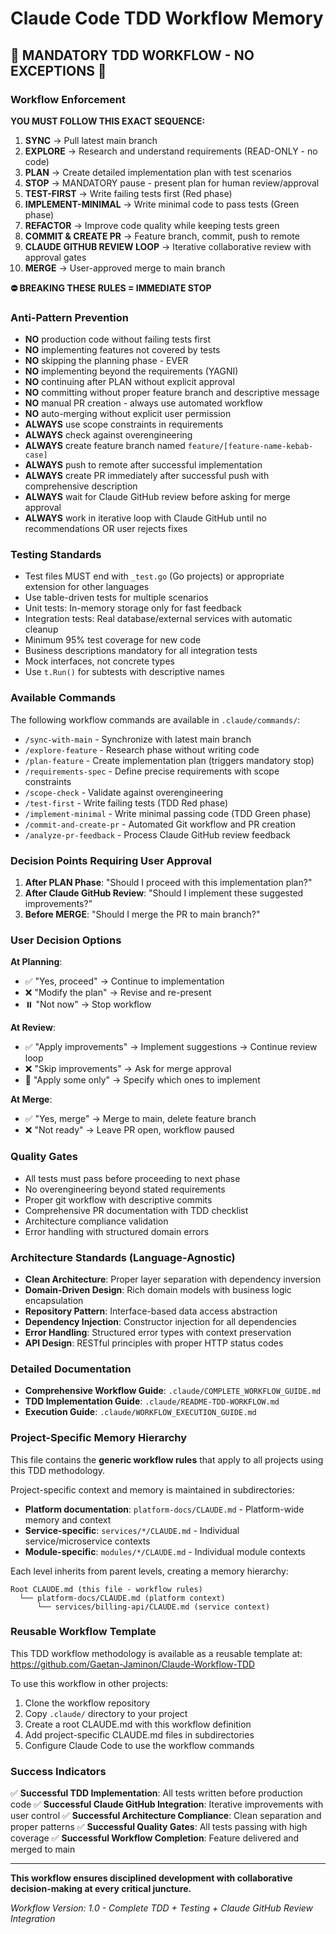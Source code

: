 # Claude Code TDD Workflow Memory

## 🚨 MANDATORY TDD WORKFLOW - NO EXCEPTIONS 🚨

### Workflow Enforcement
**YOU MUST FOLLOW THIS EXACT SEQUENCE:**
1. **SYNC** → Pull latest main branch
2. **EXPLORE** → Research and understand requirements (READ-ONLY - no code)
3. **PLAN** → Create detailed implementation plan with test scenarios
4. **STOP** → MANDATORY pause - present plan for human review/approval
5. **TEST-FIRST** → Write failing tests first (Red phase)
6. **IMPLEMENT-MINIMAL** → Write minimal code to pass tests (Green phase)
7. **REFACTOR** → Improve code quality while keeping tests green
8. **COMMIT & CREATE PR** → Feature branch, commit, push to remote
9. **CLAUDE GITHUB REVIEW LOOP** → Iterative collaborative review with approval gates
10. **MERGE** → User-approved merge to main branch

**⛔ BREAKING THESE RULES = IMMEDIATE STOP**

### Anti-Pattern Prevention
- **NO** production code without failing tests first
- **NO** implementing features not covered by tests
- **NO** skipping the planning phase - EVER
- **NO** implementing beyond the requirements (YAGNI)
- **NO** continuing after PLAN without explicit approval
- **NO** committing without proper feature branch and descriptive message
- **NO** manual PR creation - always use automated workflow
- **NO** auto-merging without explicit user permission
- **ALWAYS** use scope constraints in requirements
- **ALWAYS** check against overengineering
- **ALWAYS** create feature branch named `feature/[feature-name-kebab-case]`
- **ALWAYS** push to remote after successful implementation
- **ALWAYS** create PR immediately after successful push with comprehensive description
- **ALWAYS** wait for Claude GitHub review before asking for merge approval
- **ALWAYS** work in iterative loop with Claude GitHub until no recommendations OR user rejects fixes

### Testing Standards
- Test files MUST end with `_test.go` (Go projects) or appropriate extension for other languages
- Use table-driven tests for multiple scenarios
- Unit tests: In-memory storage only for fast feedback
- Integration tests: Real database/external services with automatic cleanup
- Minimum 95% test coverage for new code
- Business descriptions mandatory for all integration tests
- Mock interfaces, not concrete types
- Use `t.Run()` for subtests with descriptive names

### Available Commands
The following workflow commands are available in `.claude/commands/`:
- `/sync-with-main` - Synchronize with latest main branch
- `/explore-feature` - Research phase without writing code
- `/plan-feature` - Create implementation plan (triggers mandatory stop)
- `/requirements-spec` - Define precise requirements with scope constraints
- `/scope-check` - Validate against overengineering
- `/test-first` - Write failing tests (TDD Red phase)
- `/implement-minimal` - Write minimal passing code (TDD Green phase)
- `/commit-and-create-pr` - Automated Git workflow and PR creation
- `/analyze-pr-feedback` - Process Claude GitHub review feedback

### Decision Points Requiring User Approval
1. **After PLAN Phase**: "Should I proceed with this implementation plan?"
2. **After Claude GitHub Review**: "Should I implement these suggested improvements?"
3. **Before MERGE**: "Should I merge the PR to main branch?"

### User Decision Options
**At Planning**:
- ✅ "Yes, proceed" → Continue to implementation
- ❌ "Modify the plan" → Revise and re-present
- ⏸️ "Not now" → Stop workflow

**At Review**:
- ✅ "Apply improvements" → Implement suggestions → Continue review loop
- ❌ "Skip improvements" → Ask for merge approval
- 🔄 "Apply some only" → Specify which ones to implement

**At Merge**:
- ✅ "Yes, merge" → Merge to main, delete feature branch
- ❌ "Not ready" → Leave PR open, workflow paused

### Quality Gates
- All tests must pass before proceeding to next phase
- No overengineering beyond stated requirements
- Proper git workflow with descriptive commits
- Comprehensive PR documentation with TDD checklist
- Architecture compliance validation
- Error handling with structured domain errors

### Architecture Standards (Language-Agnostic)
- **Clean Architecture**: Proper layer separation with dependency inversion
- **Domain-Driven Design**: Rich domain models with business logic encapsulation
- **Repository Pattern**: Interface-based data access abstraction
- **Dependency Injection**: Constructor injection for all dependencies
- **Error Handling**: Structured error types with context preservation
- **API Design**: RESTful principles with proper HTTP status codes

### Detailed Documentation
- **Comprehensive Workflow Guide**: `.claude/COMPLETE_WORKFLOW_GUIDE.md`
- **TDD Implementation Guide**: `.claude/README-TDD-WORKFLOW.md`
- **Execution Guide**: `.claude/WORKFLOW_EXECUTION_GUIDE.md`

### Project-Specific Memory Hierarchy
This file contains the **generic workflow rules** that apply to all projects using this TDD methodology.

Project-specific context and memory is maintained in subdirectories:
- **Platform documentation**: `platform-docs/CLAUDE.md` - Platform-wide memory and context
- **Service-specific**: `services/*/CLAUDE.md` - Individual service/microservice contexts
- **Module-specific**: `modules/*/CLAUDE.md` - Individual module contexts

Each level inherits from parent levels, creating a memory hierarchy:
```
Root CLAUDE.md (this file - workflow rules)
  └── platform-docs/CLAUDE.md (platform context)
      └── services/billing-api/CLAUDE.md (service context)
```

### Reusable Workflow Template
This TDD workflow methodology is available as a reusable template at:
https://github.com/Gaetan-Jaminon/Claude-Workflow-TDD

To use this workflow in other projects:
1. Clone the workflow repository
2. Copy `.claude/` directory to your project
3. Create a root CLAUDE.md with this workflow definition
4. Add project-specific CLAUDE.md files in subdirectories
5. Configure Claude Code to use the workflow commands

### Success Indicators
✅ **Successful TDD Implementation**: All tests written before production code
✅ **Successful Claude GitHub Integration**: Iterative improvements with user control
✅ **Successful Architecture Compliance**: Clean separation and proper patterns
✅ **Successful Quality Gates**: All tests passing with high coverage
✅ **Successful Workflow Completion**: Feature delivered and merged to main

---

**This workflow ensures disciplined development with collaborative decision-making at every critical juncture.**

*Workflow Version: 1.0 - Complete TDD + Testing + Claude GitHub Review Integration*